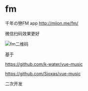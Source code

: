 # fm
千年の戀FM app http://miion.me/fm/

微信扫码效果更好

 ![fm二维码](http://ww2.sinaimg.cn/large/005zWjpnly1fnv2cudganj307s07sdfl.jpg)

基于 

https://github.com/k-water/vue-music 

https://github.com/Sioxas/vue-music

二次开发



